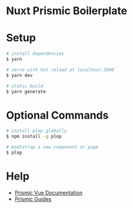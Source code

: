 # Nuxt Prismic Boilerplate

# Setup

``` bash
# install dependencies
$ yarn

# serve with hot reload at localhost:3000
$ yarn dev

# static build
$ yarn generate
```

# Optional Commands 

``` bash
# install plop globally
$ npm install -g plop

# bootstrap a new component or page
$ plop 
```

# Help 

- [Prismic Vue Documentation](https://prismic.io/docs/vuejs/getting-started/with-the-vuejs-starter)
- [Prismic Guides](https://user-guides.prismic.io/en/)
